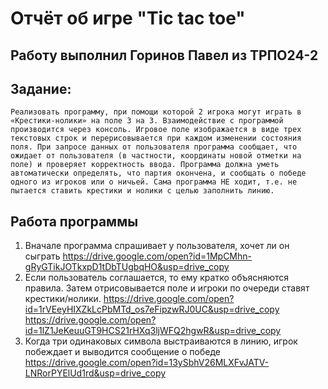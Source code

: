 # Отчёт об игре "Tic tac toe"
## Работу выполнил Горинов Павел из ТРПО24-2
## Задание:
    Реализовать программу, при помощи которой 2 игрока могут играть в «Крестики-нолики» на поле 3 на 3. Взаимодействие с программой производится через консоль. Игровое поле изображается в виде трех текстовых строк и перерисовывается при каждом изменении состояния поля. При запросе данных от пользователя программа сообщает, что ожидает от пользователя (в частности, координаты новой отметки на поле) и проверяет корректность ввода. Программа должна уметь автоматически определять, что партия окончена, и сообщать о победе одного из игроков или о ничьей. Сама программа НЕ ходит, т.е. не пытается ставить крестики и нолики с целью заполнить линию.
## Работа программы
1) Вначале программа спрашивает у пользователя, хочет ли он сыграть
https://drive.google.com/open?id=1MpCMhn-gRyGTikJOTkxpD1tDbTUgbqHO&usp=drive_copy
2) Если пользователь соглашается, то ему кратко объясняются правила. Затем отрисовывается поле и игроки по очереди ставят крестики/нолики.
https://drive.google.com/open?id=1rVEeyHIXZkLcPbMTd_os7eFipzwRJ0UC&usp=drive_copy
https://drive.google.com/open?id=1lZ1JeKeuuGT9HCS21rHXq3ljWFQ2hgwR&usp=drive_copy
4) Когда три одинаковых символа выстраиваются в линию, игрок побеждает и выводится сообщение о победе
https://drive.google.com/open?id=13ySbhV26MLXFvJATV-LNRorPYElUd1rd&usp=drive_copy
